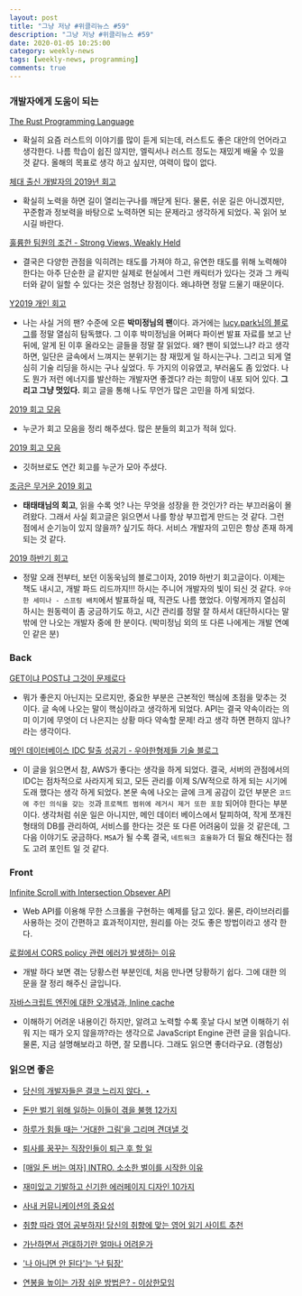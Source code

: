 ```yaml
---
layout: post
title: "그냥 저냥 #위클리뉴스 #59"
description: "그냥 저냥 #위클리뉴스 #59"
date: 2020-01-05 10:25:00
category: weekly-news
tags: [weekly-news, programming]
comments: true
---
```


### 개발자에게 도움이 되는

[The Rust Programming Language](https://rinthel.github.io/rust-lang-book-ko/)

- 확실히 요즘 러스트의 이야기를 많이 듣게 되는데, 러스트도 좋은 대안의 언어라고 생각한다. 나름 학습이 쉽진 않지만, 엘릭서나 러스트 정도는 재밌게 배울 수 있을 것 같다. 올해의 목표로 생각 하고 싶지만, 여력이 많이 없다.

[체대 출신 개발자의 2019년 회고](https://ryan-han.com/post/memoirs/memoirs2019/)

- 확실히 노력을 하면 길이 열리는구나를 깨닫게 된다. 물론, 쉬운 길은 아니겠지만, 꾸준함과 정보력을 바탕으로 노력하면 되는 문제라고 생각하게 되었다. 꼭 읽어 보시길 바란다.

[훌륭한 팀원의 조건 - Strong Views, Weakly Held](https://medium.com/@kpak/%ED%9B%8C%EB%A5%AD%ED%95%9C-%ED%8C%80%EC%9B%90%EC%9D%98-%EC%A1%B0%EA%B1%B4-strong-views-weakly-held-17880611d962)

- 결국은 다양한 관점을 익히려는 태도를 가져야 하고, 유연한 태도를 위해 노력해야 한다는 아주 단순한 글 같지만 실제로 현실에서 그런 캐릭터가 있다는 것과 그 캐릭터와 같이 일할 수 있다는 것은 엄청난 장점이다. 왜냐하면 정말 드물기 때문이다.

[Y2019 개인 회고](https://medium.com/@mjspring/y2019-%EA%B0%9C%EC%9D%B8-%ED%9A%8C%EA%B3%A0-c28113ac005e)

- 나는 사실 거의 팬? 수준에 오른 **박미정님의 팬**이다. 과거에는 [lucy.park님의 블로그](https://www.lucypark.kr/blog/)를 정말 열심히 탐독했다. 그 이후 박미정님을 어쩌다 파이썬 발표 자료를 보고 난 뒤에, 알게 된 이후 올라오는 글들을 정말 잘 읽었다. 왜? 팬이 되었느냐? 라고 생각하면, 일단은 글속에서 느껴지는 분위기는 참 재밌게 일 하시는구나. 그리고 되게 열심히 기술 리딩을 하시는 구나 싶었다. 두 가지의 이유였고, 부러움도 좀 있었다. 나도 뭔가 저런 에너지를 발산하는 개발자면 좋겠다? 라는 희망이 내포 되어 있다. **그리고 그냥 멋있다.** 회고 글을 통해 나도 무언가 많은 고민을 하게 되었다.

[2019 회고 모음]([https://www.notion.so/2019-09f05e04c3bc4019b42e619403ca757f](https://www.notion.so/2019-09f05e04c3bc4019b42e619403ca757f))

- 누군가 회고 모음을 정리 해주셨다. 많은 분들의 회고가 적혀 있다.

[2019 회고 모음]([https://github.com/oaksong/developers-retrospective](https://github.com/oaksong/developers-retrospective))

- 깃허브로도 연간 회고를 누군가 모아 주셨다.

[조금은 무거운 2019 회고](https://taetaetae.github.io/2019/12/29/review-2019/)

- **태태태님의 회고**, 읽을 수록 엇? 나는 무엇을 성장을 한 것인가? 라는 부끄러움이 몰려왔다. 그래서 사실 회고글은 읽으면서 나를 항상 부끄럽게 만드는 것 같다. 그런 점에서 순기능이 있지 않을까? 싶기도 하다. 서비스 개발자의 고민은 항상 존재 하게 되는 것 같다.

[2019 하반기 회고](https://jojoldu.tistory.com/471)

- 정말 오래 전부터, 보던 이동욱님의 블로그이자, 2019 하반기 회고글이다. 이제는 책도 내시고, 개발 파드 리드까지!!! 하시는 주니어 개발자의 빛이 되신 것 같다. `우아한 세미나 - 스프링 배치`에서 발표하실 때, 직관도 나름 했었다. 이렇게까지 열심히 하시는 원동력이 좀 궁금하기도 하고, 시간 관리를 정말 잘 하셔서 대단하시다는 말 밖에 안 나오는 개발자 중에 한 분이다. (박미정님 외의 또 다른 나에게는 개발 연예인 같은 분)

### Back

[GET이냐 POST냐 그것이 문제로다]([https://homoefficio.github.io/2019/12/25/GET이냐-POST냐-그것이-문제로다/?fbclid=IwAR3zRyhUc2CIZIesYUj6HLq8XxzNCHlPK4KSerHqoye5_Rsfpdb1he-_w_M#btn-open-shareoptions](https://homoefficio.github.io/2019/12/25/GET%EC%9D%B4%EB%83%90-POST%EB%83%90-%EA%B7%B8%EA%B2%83%EC%9D%B4-%EB%AC%B8%EC%A0%9C%EB%A1%9C%EB%8B%A4/?fbclid=IwAR3zRyhUc2CIZIesYUj6HLq8XxzNCHlPK4KSerHqoye5_Rsfpdb1he-_w_M#btn-open-shareoptions))

- 뭐가 좋은지 아닌지는 모르지만, 중요한 부분은 근본적인 핵심에 초점을 맞추는 것이다. 글 속에 나오는 말이 핵심이라고 생각하게 되었다. API는 결국 약속이라는 의미 이기에 무엇이 더 나은지는 상황 마다 약속할 문제! 라고 생각 하면 편하지 않나? 라는 생각이다.

[메인 데이터베이스 IDC 탈출 성공기 - 우아한형제들 기술 블로그](http://woowabros.github.io/experience/2019/12/19/ruby_database.html?utm_source=gaerae.com&utm_campaign=%EA%B0%9C%EB%B0%9C%EC%9E%90%EC%8A%A4%EB%9F%BD%EB%8B%A4&utm_medium=social)

- 이 글을 읽으면서 참, AWS가 좋다는 생각을 하게 되었다. 결국, 서버의 관점에서의 IDC는 점차적으로 사라지게 되고, 모든 관리를 이제 S/W적으로 하게 되는 시기에 도래 했다는 생각 하게 되었다. 본문 속에 나오는 글에 크게 공감이 갔던 부분은 `코드에 주인 의식을 갖는 것`과 `프로젝트 범위에 레거시 제거 또한 포함` 되어야 한다는 부분이다. 생각처럼 쉬운 일은 아니지만, 메인 데이터 베이스에서 탈피하여, 작게 쪼개진 형태의 DB를 관리하여, 서비스를 한다는 것은 또 다른 어려움이 있을 것 같은데, 그 다음 이야기도 궁금하다. `MSA`가 될 수록 결국, `네트워크 효율화`가 더 필요 해진다는 점도 고려 포인트 일 것 같다.

### Front

[Infinite Scroll with Intersection Obsever API](https://medium.com/@inthewalter/infinite-scroll-with-intersection-obsever-api-d672a80c8507)

- Web API를 이용해 무한 스크롤을 구현하는 예제를 담고 있다. 물론, 라이브러리를 사용하는 것이 간편하고 효과적이지만, 원리를 아는 것도 좋은 방법이라고 생각 한다.

[로컬에서 CORS policy 관련 에러가 발생하는 이유](https://velog.io/@takeknowledge/%EB%A1%9C%EC%BB%AC%EC%97%90%EC%84%9C-CORS-policy-%EA%B4%80%EB%A0%A8-%EC%97%90%EB%9F%AC%EA%B0%80-%EB%B0%9C%EC%83%9D%ED%95%98%EB%8A%94-%EC%9D%B4%EC%9C%A0-3gk4gyhreu)

- 개발 하다 보면 겪는 당황스런 부분인데, 처음 만나면 당황하기 쉽다. 그에 대한 의문을 잘 정리 해주신 글입니다.

[자바스크립트 엔진에 대한 오개념과, Inline cache](https://velog.io/@noyo0123/%ED%83%80%EC%9E%85%EC%8A%A4%ED%81%AC%EB%A6%BD%ED%8A%B8-VSCODE-%EA%B0%9C%EB%B0%9C%EC%84%B8%ED%8C%85%ED%95%98%EA%B8%B0-lfk2a3yuo5)

- 이해하기 어려운 내용이긴 하지만, 알려고 노력할 수록 훗날 다시 보면 이해하기 쉬워 지는 때가 오지 않을까?라는 생각으로 JavaScript Engine 관련 글을 읽습니다. 물론, 지금 설명해보라고 하면, 잘 모릅니다. 그래도 읽으면 좋더라구요. (경험상)

### 읽으면 좋은

- [당신의 개발자들은 결코 느리지 않다. ⋆](http://tech.trenbe.com/?p=547)

- [돈만 벌기 위해 일하는 이들이 겪을 불행 12가지](https://ppss.kr/archives/208686)

- [하루가 힘들 때는 '거대한 그림'을 그리며 견뎌낼 것](https://ppss.kr/archives/208985)

- [퇴사를 꿈꾸는 직장인들이 퇴근 후 할 일](https://ppss.kr/archives/208555)

- [[매일 돈 버는 여자] INTRO. 소소한 벌이를 시작한 이유](https://ppss.kr/archives/209181)

- [재미있고 기발하고 신기한 에러페이지 디자인 10가지](https://ppss.kr/archives/208297)

- [사내 커뮤니케이션의 중요성](https://ppss.kr/archives/207862)

- [취향 따라 영어 공부하자! 당신의 취향에 맞는 영어 읽기 사이트 추천](https://ppss.kr/archives/207623)

- [가난하면서 관대하기란 얼마나 어려운가](https://ppss.kr/archives/208439)

- ['나 아니면 안 된다'는 '난 팀장'](https://ppss.kr/archives/207640)

- [연봉을 높이는 가장 쉬운 방법은? - 이상한모임](http://blog.weirdx.io/post/61620)
